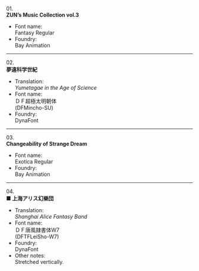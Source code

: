 01\.  
**ZUN’s Music Collection vol.3**
  - Font name:  
Fantasy Regular
  - Foundry:  
Bay Animation

---

02\.  
**夢違科学世紀**
  - Translation:  
*Yumetagae in the Age of Science*
  - Font name:  
ＤＦ超極太明朝体  
(DFMincho-SU)
  - Foundry:  
DynaFont

---

03\.  
**Changeability of Strange Dream**
  - Font name:  
Exotica Regular
  - Foundry:  
Bay Animation

---

04\.  
**■ 上海アリス幻樂団**
  - Translation:  
*Shanghai Alice Fantasy Band*
  - Font name:  
ＤＦ唐風隷書体W7  
(DFTFLeiSho-W7)
  - Foundry:  
DynaFont
  - Other notes:  
Stretched vertically.
